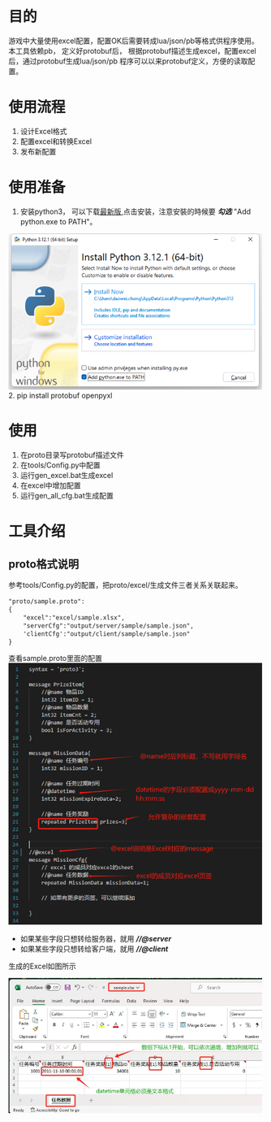 # 目的
游戏中大量使用excel配置，配置OK后需要转成lua/json/pb等格式供程序使用。
本工具依赖pb， 定义好protobuf后， 根据protobuf描述生成excel，配置excel后，通过protobuf生成lua/json/pb
程序可以以来protobuf定义，方便的读取配置。

# 使用流程
1. 设计Excel格式
2. 配置excel和转换Excel
3. 发布新配置

# 使用准备
1. 安装python3， 可以下载[最新版](https://www.python.org/ftp/python/3.12.1/python-3.12.1-amd64.exe),点击安装，注意安裝的時候要 ___勾选___ "Add python.exe to PATH"。
<img src="tools/install.png" alt="install" width="500"/>
2. pip install protobuf openpyxl

# 使用

1. 在proto目录写protobuf描述文件
2. 在tools/Config.py中配置
3. 运行gen_excel.bat生成excel
4. 在excel中增加配置
5. 运行gen_all_cfg.bat生成配置

# 工具介绍

## proto格式说明
参考tools/Config.py的配置，把proto/excel/生成文件三者关系关联起来。

```
"proto/sample.proto":
{
    "excel":"excel/sample.xlsx", 
    "serverCfg":"output/server/sample/sample.json", 
    'clientCfg':"output/client/sample/sample.json"
}
```
查看sample.proto里面的配置
<img src="tools/protobuf_tag.png" width="500"/>
- 如果某些字段只想转给服务器，就用 ***//@server***
- 如果某些字段只想转给客户端，就用 ***//@client***

生成的Excel如图所示

<img src="tools/excel.png" width="500"/>

